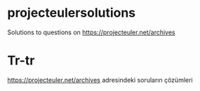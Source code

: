 # projecteulersolutions
Solutions to questions on https://projecteuler.net/archives


# Tr-tr
https://projecteuler.net/archives adresindeki soruların çözümleri